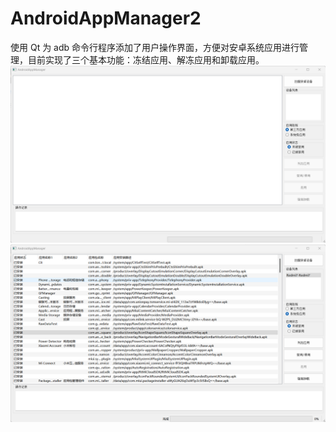 # AndroidAppManager2
使用 Qt 为 adb 命令行程序添加了用户操作界面，方便对安卓系统应用进行管理，目前实现了三个基本功能：冻结应用、解冻应用和卸载应用。
![demo1](./1.png)
![demo2](./2.png)

